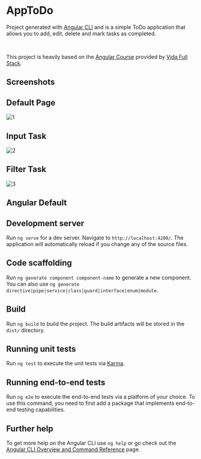 # AppToDo

Project generated with [Angular CLI](https://github.com/angular/angular-cli) 
and is a simple ToDo application that allows you to add, edit, delete and mark tasks as completed.

<br>

This project is heavily based on the [Angular Course](https://www.vidafullstack.com.br/cursos/angular)
provided by [Vida Full Stack](https://www.vidafullstack.com.br/).

## Screenshots

## Default Page

![1](https://github.com/andersonhsporto/angular-to-do-list/assets/47704550/07edc6e2-21d6-4188-9477-642bec81439b)

## Input Task

![2](https://github.com/andersonhsporto/angular-to-do-list/assets/47704550/432f5d6c-c145-4502-8166-0f8c333eb71e)

## Filter Task

![3](https://github.com/andersonhsporto/angular-to-do-list/assets/47704550/3aa4a91a-df48-424b-bd89-0456b4dd9d3b)

## Angular Default

## Development server

Run `ng serve` for a dev server. Navigate to `http://localhost:4200/`. The application will automatically reload if you change any of the source files.

## Code scaffolding

Run `ng generate component component-name` to generate a new component. You can also use `ng generate directive|pipe|service|class|guard|interface|enum|module`.

## Build

Run `ng build` to build the project. The build artifacts will be stored in the `dist/` directory.

## Running unit tests

Run `ng test` to execute the unit tests via [Karma](https://karma-runner.github.io).

## Running end-to-end tests

Run `ng e2e` to execute the end-to-end tests via a platform of your choice. To use this command, you need to first add a package that implements end-to-end testing capabilities.

## Further help

To get more help on the Angular CLI use `ng help` or go check out the [Angular CLI Overview and Command Reference](https://angular.io/cli) page.
